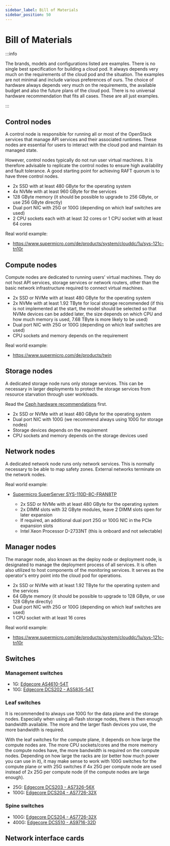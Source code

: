 ```yaml
---
sidebar_label: Bill of Materials
sidebar_position: 50
---
```


# Bill of Materials

:::info

The brands, models and configurations listed are examples. There is no
single best specification for building a cloud pod. It always depends very
much on the requirements of the cloud pod and the situation. The examples
are not minimal and include various preferences of ours. The choice of
hardware always depends very much on the requirements, the available budget
and also the future plans of the cloud pod. There is no universal hardware
recommendation that fits all cases. These are all just examples.

:::

## Control nodes

A control node is responsible for running all or most of the OpenStack
services that manage API services and their associated runtimes. These
nodes are essential for users to interact with the cloud pod and maintain
its managed state.

However, control nodes typically do not run user virtual machines. It is
therefore advisable to replicate the control nodes to ensure high availability
and fault tolerance. A good starting point for achieving RAFT quorum is to have
three control nodes.

* 2x SSD with at least 480 GByte for the operating system
* 4x NVMe with at least 960 GByte for the services
* 128 GByte memory (it should be possible to upgrade to 256 GByte, or use 256
  GByte directly)
* Dual port NIC with 25G or 100G (depending on which leaf switches are used)
* 2 CPU sockets each with at least 32 cores or 1 CPU socket with at least 64 cores

Real world example:

* https://www.supermicro.com/de/products/system/clouddc/1u/sys-121c-tn10r

## Compute nodes

Compute nodes are dedicated to running users' virtual machines. They do not
host API services, storage services or network routers, other than the basic
network infrastructure required to connect virtual machines.

* 2x SSD or NVMe with at least 480 GByte for the operating system
* 2x NVMe with at least 1.92 TByte for local storage recommended (if this is not implemented
  at the start, the model should be selected so that NVMe devices can be added later,
  the size depends on which CPU and how much memory is used, 7.68 TByte is more likely to be used)
* Dual port NIC with 25G or 100G (depending on which leaf switches are used)
* CPU sockets and memory depends on the requirement

Real world example:

* https://www.supermicro.com/de/products/twin

## Storage nodes

A dedicated storage node runs only storage services. This can be necessary in larger
deployments to protect the storage services from resource starvation through user
workloads.

Read the [Ceph hardware recommendations](https://docs.ceph.com/en/latest/start/hardware-recommendations/) first.

* 2x SSD or NVMe with at least 480 GByte for the operating system
* Dual port NIC with 100G (we recommend always using 100G for storage nodes)
* Storage devices depends on the requirement
* CPU sockets and memory depends on the storage devices used

## Network nodes

A dedicated network node runs only network services. This is normally necessary to be
able to map safety zones. External networks terminate on the network nodes.

Real world example:

* [Supermicro SuperServer SYS-110D-8C-FRAN8TP](https://www.supermicro.com/en/products/system/iot/1u/sys-110d-8c-fran8tp)

  * 2x SSD or NVMe with at least 480 GByte for the operating system
  * 2x DIMM slots with 32 GByte modules, leave 2 DIMM slots open for later expansion
  * If required, an additional dual port 25G or 100G NIC in the PCIe expansion slots
  * Intel Xeon Processor D-2733NT (this is onboard and not selectable)

## Manager nodes

The manager node, also known as the deploy node or deployment node, is designated
to manage the deployment process of all services. It is often also utilized to host
components of the monitoring services. It serves as the operator's entry point into
the cloud pod for operations.

* 2x SSD or NVMe with at least 1.92 TByte for the operating system and the services
* 64 GByte memory (it should be possible to upgrade to 128 GByte, or use 128 GByte directly)
* Dual port NIC with 25G or 100G (depending on which leaf switches are used)
* 1 CPU socket with at least 16 cores

Real world example:

* https://www.supermicro.com/de/products/system/clouddc/1u/sys-121c-tn10r

## Switches

### Management switches

* 1G: [Edgecore AS4610-54T](https://www.edge-core.com/product/as4610-54t/)
* 10G: [Edgecore DCS202 - AS5835-54T](https://www.edge-core.com/product/dcs202/)

### Leaf switches

It is recommended to always use 100G for the data plane and the storage nodes.
Especially when using all-flash storage nodes, there is then enough bandwidth
available. The more and the larger flash devices you use, the more bandwidth is
required.

With the leaf switches for the compute plane, it depends on how large the compute
nodes are. The more CPU sockets/cores and the more memory the compute nodes have,
the more bandwidth is required on the compute nodes. Depending on how large the racks
are (or better how much power you can use in it), it may make sense to work with 100G
switches for the compute plane or with 25G switches if 4x 25G per compute node are used
instead of 2x 25G per compute node (if the compute nodes are large enough).

* 25G: [Edgecore DCS203 - AS7326-56X](https://www.edge-core.com/product/dcs203/)
* 100G: [Edgecore DCS204 - AS7726-32X](https://www.edge-core.com/product/dcs204/)

### Spine switches

* 100G: [Edgecore DCS204 - AS7726-32X](https://www.edge-core.com/product/dcs204/)
* 400G: [Edgecore DCS510 - AS9716-32D](https://www.edge-core.com/product/dcs510/)

## Network interface cards
